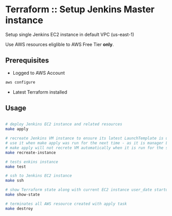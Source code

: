 # Terraform :: Setup Jenkins Master instance

Setup single Jenkins EC2 instance in default VPC (us-east-1)

Use  AWS resources eliglible to AWS Free Tier __only__.

## Prerequisites

* Logged to AWS Account

```bash
aws configure
```

* Latest Terraform installed

## Usage

```bash

# deploy Jenkins EC2 instance and related resources
make apply

# recreate Jenkins VM instance to ensure its latest LaunchTemplate is used
# use it when make apply was run for the next time - as it is manager LaunchTemplate and AutoScalling Group
# make apply will not recrete VM automatically when it is run for the second time - it has to be triggered manually
make recreate-instance

# tests enkins instance
make test

# ssh to Jenkins EC2 instance
make ssh

# show Terraform state along with current EC2 instance user_date startup script
make show-state

# terminates all AWS resource created with apply task
make destroy
```
